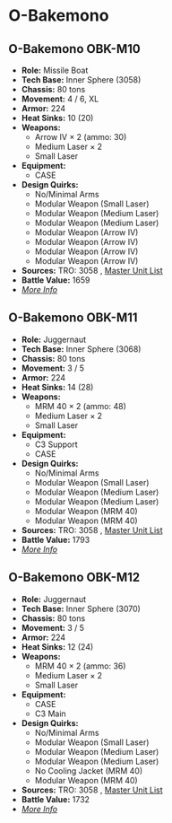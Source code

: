 # O-Bakemono 

## O-Bakemono OBK-M10 

- **Role:** Missile Boat 
- **Tech Base:** Inner Sphere (3058) 
- **Chassis:** 80 tons 
- **Movement:** 4 / 6, XL 
- **Armor:** 224 
- **Heat Sinks:** 10 (20) 
- **Weapons:** 
  - Arrow IV × 2 (ammo: 30) 
  - Medium Laser × 2 
  - Small Laser 
- **Equipment:** 
  - CASE 
- **Design Quirks:** 
  - No/Minimal Arms 
  - Modular Weapon (Small Laser) 
  - Modular Weapon (Medium Laser) 
  - Modular Weapon (Medium Laser) 
  - Modular Weapon (Arrow IV) 
  - Modular Weapon (Arrow IV) 
  - Modular Weapon (Arrow IV) 
  - Modular Weapon (Arrow IV) 
- **Sources:** TRO: 3058 , [Master Unit List](http://masterunitlist.info/Unit/Details/2310) 
- **Battle Value:** 1659 
- [*More Info*](o-bakemono/o-bakemono_obk-m10.md) 

## O-Bakemono OBK-M11 

- **Role:** Juggernaut 
- **Tech Base:** Inner Sphere (3068) 
- **Chassis:** 80 tons 
- **Movement:** 3 / 5 
- **Armor:** 224 
- **Heat Sinks:** 14 (28) 
- **Weapons:** 
  - MRM 40 × 2 (ammo: 48) 
  - Medium Laser × 2 
  - Small Laser 
- **Equipment:** 
  - C3 Support 
  - CASE 
- **Design Quirks:** 
  - No/Minimal Arms 
  - Modular Weapon (Small Laser) 
  - Modular Weapon (Medium Laser) 
  - Modular Weapon (Medium Laser) 
  - Modular Weapon (MRM 40) 
  - Modular Weapon (MRM 40) 
- **Sources:** TRO: 3058 , [Master Unit List](http://masterunitlist.info/Unit/Details/2311) 
- **Battle Value:** 1793 
- [*More Info*](o-bakemono/o-bakemono_obk-m11.md) 

## O-Bakemono OBK-M12 

- **Role:** Juggernaut 
- **Tech Base:** Inner Sphere (3070) 
- **Chassis:** 80 tons 
- **Movement:** 3 / 5 
- **Armor:** 224 
- **Heat Sinks:** 12 (24) 
- **Weapons:** 
  - MRM 40 × 2 (ammo: 36) 
  - Medium Laser × 2 
  - Small Laser 
- **Equipment:** 
  - CASE 
  - C3 Main 
- **Design Quirks:** 
  - No/Minimal Arms 
  - Modular Weapon (Small Laser) 
  - Modular Weapon (Medium Laser) 
  - Modular Weapon (Medium Laser) 
  - No Cooling Jacket (MRM 40) 
  - Modular Weapon (MRM 40) 
- **Sources:** TRO: 3058 , [Master Unit List](http://masterunitlist.info/Unit/Details/2312) 
- **Battle Value:** 1732 
- [*More Info*](o-bakemono/o-bakemono_obk-m12.md) 

